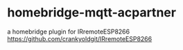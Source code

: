 # homebridge-mqtt-acpartner
a homebridge plugin for IRremoteESP8266 https://github.com/crankyoldgit/IRremoteESP8266
